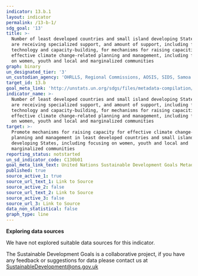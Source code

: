 ```yaml
---
indicator: 13.b.1
layout: indicator
permalink: /13-b-1/
sdg_goal: '13'
title: >-
  Number of least developed countries and small island developing States that
  are receiving specialized support, and amount of support, including finance,
  technology and capacity-building, for mechanisms for raising capacities for
  effective climate change-related planning and management, including focusing
  on women, youth and local and marginalized communities
graph: binary
un_designated_tier: '3'
un_custodian_agency: 'OHRLLS, Regional Commissions, AOSIS, SIDS, Samoa Pathway'
target_id: 13.b
goal_meta_link: 'http://unstats.un.org/sdgs/files/metadata-compilation/Metadata-Goal-13.pdf'
indicator_name: >-
  Number of least developed countries and small island developing States that
  are receiving specialized support, and amount of support, including finance,
  technology and capacity-building, for mechanisms for raising capacities for
  effective climate change-related planning and management, including focusing
  on women, youth and local and marginalized communities
target: >-
  Promote mechanisms for raising capacity for effective climate change-related
  planning and management in least developed countries and small island
  developing States, including focusing on women, youth and local and
  marginalized communities
reporting_status: notstarted
un_sd_indicator_code: C130b01
goal_meta_link_text: United Nations Sustainable Development Goals Metadata (pdf 759kB)
published: true
source_active_1: true
source_url_text_1: Link to Source
source_active_2: false
source_url_text_2: Link to Source
source_active_3: false
source_url_3: Link to Source
data_non_statistical: false
graph_type: line
---
```

**Exploring data sources**

We have not explored suitable data sources for this indicator. 

The Sustainable Development Goals is a collaborative project, if you have any feedback or suggestions for data please contact us at <SustainableDevelopment@ons.gov.uk>
